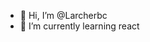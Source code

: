 - 👋 Hi, I’m @Larcherbc
- 🌱 I’m currently learning react

<!---
Larcherbc/Larcherbc is a ✨ special ✨ repository because its `README.md` (this file) appears on your GitHub profile.
You can click the Preview link to take a look at your changes.
--->
